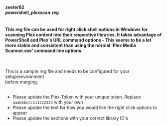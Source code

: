 **zeeter82**  
**powershell_plexscan.reg**  
<br />

<h4>This reg file can be used for right click shell options in Windows for scanning Plex  
content into their respective libraries. It takes advantage of PowerShell and Plex's  
URL command options - This seems to be a lot more stable and consistent than using   
the normal 'Plex Media Scanner.exe' command line options.</h4>
<br />

This is a sample reg file and needs to be configured for your setup/environment  
before merging.  
<br />

- Please update the Plex-Token with your unique token. Replace `aaabbbccc111222333` with your own  
- Please update the text for how you would like the right click options to appear  
- Please update the sections with your correct library ID's  